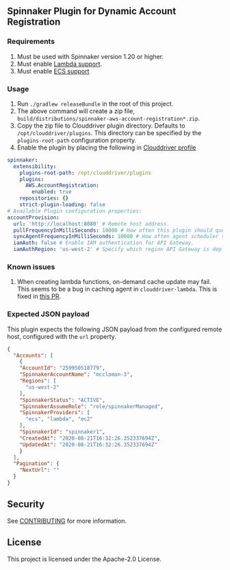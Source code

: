 ## Spinnaker Plugin for Dynamic Account Registration

### Requirements
1. Must be used with Spinnaker version 1.20 or higher.
2. Must enable [Lambda support](https://kb.armory.io/s/article/AWS-Lambda-Custom-Webhook-Stages).
3. Must enable [ECS support](https://spinnaker.io/setup/install/providers/aws/aws-ecs/#clouddriver-yaml-properties)

### Usage
1. Run `./gradlew releaseBundle` in the root of this project. 
2. The above command will create a zip file, `build/distributions/spinnaker-aws-account-registration*.zip`.
3. Copy the zip file to Clouddriver plugin directory. Defaults to `/opt/clouddriver/plugins`. This directory can be 
specified by the `plugins-root-path` configuration property.
4. Enable the plugin by placing the following in [Clouddriver profile](https://spinnaker.io/reference/halyard/custom/#custom-profiles)


```yaml
spinnaker:
  extensibility:
    plugins-root-path: /opt/clouddriver/plugins
    plugins:
      AWS.AccountRegistration:
        enabled: true
    repositories: {}
    strict-plugin-loading: false
# Available Plugin configuration properties:
accountProvision:
  url: 'http://localhost:8080' # Remote host address. 
  pullFrequencyInMilliSeconds: 10000 # How often this plugin should query the remote host.
  syncAgentFrequencyInMilliSeconds: 10000 # How often agent scheduler should run.
  iamAuth: false # Enable IAM authentication for API Gateway.
  iamAuthRegion: 'us-west-2' # Specify which region API Gateway is deployed. Required if `iamAuth` is enabled.
```

### Known issues
1. When creating lambda functions, on-demand cache update may fail. This seems to be a bug in caching agent in `clouddriver-lambda`.
This is fixed in [this PR](https://github.com/spinnaker/clouddriver/pull/4802). 

### Expected JSON payload
This plugin expects the following JSON payload from the configured remote host, configured with the `url` property.


```json
{
  "Accounts": [
    {
    "AccountId": "259950518779",
    "SpinnakerAccountName": "mccloman-3",
    "Regions": [
      "us-west-2"
    ],
    "SpinnakerStatus": "ACTIVE",
    "SpinnakerAssumeRole": "role/spinnakerManaged",
    "SpinnakerProviders": [
      "ecs", "lambda", "ec2"
    ],
    "SpinnakerId": "spinnaker1",
    "CreatedAt": "2020-08-21T16:32:26.352337694Z",
    "UpdatedAt": "2020-08-21T16:32:26.352337694Z"
    }
  ],
  "Pagination": {
    "NextUrl": ""
  }
}
```

## Security

See [CONTRIBUTING](CONTRIBUTING.md#security-issue-notifications) for more information.

## License

This project is licensed under the Apache-2.0 License.

